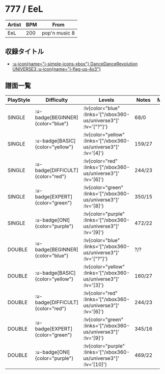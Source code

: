 # 777 / EeL

|Artist|BPM|From|
|------|---|----|
|EeL|200|pop'n music 8|

## 収録タイトル

- [ :u-icon{name="i-simple-icons-xbox"} DanceDanceRevolution UNIVERSE3 :u-icon{name="i-flag-us-4x3"} ](/xbox360-us/universe3)

## 譜面一覧

|PlayStyle|Difficulty|Levels|Notes|Movie|
|---------|----------|------|-----|-----|
|SINGLE| :u-badge[BEGINNER]{color="blue"} | :lv{color="blue" :links='["/xbox360-us/universe3"]' :lv='["?"]'} |68/0||
|SINGLE| :u-badge[BASIC]{color="yellow"} | :lv{color="yellow" :links='["/xbox360-us/universe3"]' :lv='[4]'} |159/27||
|SINGLE| :u-badge[DIFFICULT]{color="red"} | :lv{color="red" :links='["/xbox360-us/universe3"]' :lv='[6]'} |244/23||
|SINGLE| :u-badge[EXPERT]{color="green"} | :lv{color="green" :links='["/xbox360-us/universe3"]' :lv='[8]'} |350/15||
|SINGLE| :u-badge[ONI]{color="purple"} | :lv{color="purple" :links='["/xbox360-us/universe3"]' :lv='[9]'} |472/22||
|DOUBLE| :u-badge[BEGINNER]{color="blue"} | :lv{color="blue" :links='["/xbox360-us/universe3"]' :lv='["?"]'} |?/?||
|DOUBLE| :u-badge[BASIC]{color="yellow"} | :lv{color="yellow" :links='["/xbox360-us/universe3"]' :lv='[3]'} |160/27||
|DOUBLE| :u-badge[DIFFICULT]{color="red"} | :lv{color="red" :links='["/xbox360-us/universe3"]' :lv='[6]'} |244/23||
|DOUBLE| :u-badge[EXPERT]{color="green"} | :lv{color="green" :links='["/xbox360-us/universe3"]' :lv='[9]'} |345/16||
|DOUBLE| :u-badge[ONI]{color="purple"} | :lv{color="purple" :links='["/xbox360-us/universe3"]' :lv='[10]'} |469/22||
